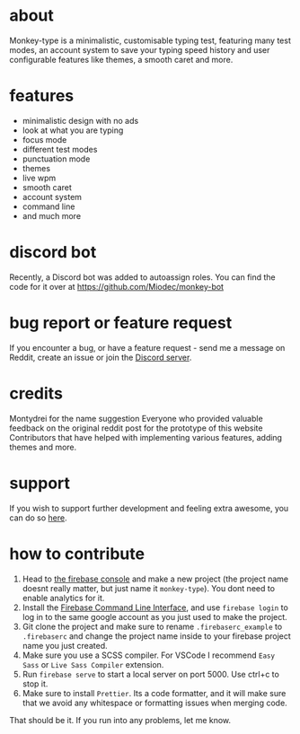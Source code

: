 # about

Monkey-type is a minimalistic, customisable typing test, featuring many test modes, an account system to save your typing speed history and user configurable features like themes, a smooth caret and more.

# features

- minimalistic design with no ads
- look at what you are typing
- focus mode
- different test modes
- punctuation mode
- themes
- live wpm
- smooth caret
- account system
- command line
- and much more

# discord bot

Recently, a Discord bot was added to autoassign roles. You can find the code for it over at https://github.com/Miodec/monkey-bot

# bug report or feature request

If you encounter a bug, or have a feature request - send me a message on Reddit, create an issue or join the [Discord server](https://discord.com/invite/yENzqcB).

# credits

Montydrei for the name suggestion
Everyone who provided valuable feedback on the original reddit post for the prototype of this website
Contributors that have helped with implementing various features, adding themes and more.

# support

If you wish to support further development and feeling extra awesome, you can do so [here](https://www.paypal.me/jackbartnik).

# how to contribute

1. Head to [the firebase console](https://console.firebase.google.com/u/0/) and make a new project (the project name doesnt really matter, but just name it `monkey-type`). You dont need to enable analytics for it.
2. Install the [Firebase Command Line Interface](https://firebase.google.com/docs/cli), and use `firebase login` to log in to the same google account as you just used to make the project.
3. Git clone the project and make sure to rename `.firebaserc_example` to `.firebaserc` and change the project name inside to your firebase project name you just created.
4. Make sure you use a SCSS compiler. For VSCode I recommend `Easy Sass` or `Live Sass Compiler` extension.
5. Run `firebase serve` to start a local server on port 5000. Use ctrl+c to stop it.
6. Make sure to install `Prettier`. Its a code formatter, and it will make sure that we avoid any whitespace or formatting issues when merging code.

That should be it. If you run into any problems, let me know.
